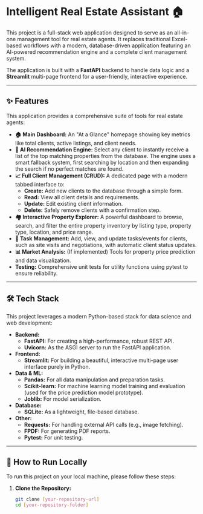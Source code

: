 
# Intelligent Real Estate Assistant 🏠

This project is a full-stack web application designed to serve as an all-in-one management tool for real estate agents. It replaces traditional Excel-based workflows with a modern, database-driven application featuring an AI-powered recommendation engine and a complete client management system.

The application is built with a **FastAPI** backend to handle data logic and a **Streamlit** multi-page frontend for a user-friendly, interactive experience.

---

## ✨ Features

This application provides a comprehensive suite of tools for real estate agents:

* **🏠 Main Dashboard:** An "At a Glance" homepage showing key metrics like total clients, active listings, and client needs.
* **🤝 AI Recommendation Engine:** Select any client to instantly receive a list of the top matching properties from the database. The engine uses a smart fallback system, first searching by location and then expanding the search if no perfect matches are found.
* **📈 Full Client Management (CRUD):** A dedicated page with a modern tabbed interface to:
  * **Create:** Add new clients to the database through a simple form.
  * **Read:** View all client details and requirements.
  * **Update:** Edit existing client information.
  * **Delete:** Safely remove clients with a confirmation step.
* **🏘️ Interactive Property Explorer:** A powerful dashboard to browse, search, and filter the entire property inventory by listing type, property type, location, and price range.
* **📅 Task Management:** Add, view, and update tasks/events for clients, such as site visits and negotiations, with automatic client status updates.
* **📊 Market Analysis:** (If implemented) Tools for property price prediction and data visualization.
* **Testing:** Comprehensive unit tests for utility functions using pytest to ensure reliability.

---

## 🛠️ Tech Stack

This project leverages a modern Python-based stack for data science and web development:

* **Backend:**
  * **FastAPI:** For creating a high-performance, robust REST API.
  * **Uvicorn:** As the ASGI server to run the FastAPI application.
* **Frontend:**
  * **Streamlit:** For building a beautiful, interactive multi-page user interface purely in Python.
* **Data & ML:**
  * **Pandas:** For all data manipulation and preparation tasks.
  * **Scikit-learn:** For machine learning model training and evaluation (used for the price prediction model prototype).
  * **Joblib:** For model serialization.
* **Database:**
  * **SQLite:** As a lightweight, file-based database.
* **Other:**
  * **Requests:** For handling external API calls (e.g., image fetching).
  * **FPDF:** For generating PDF reports.
  * **Pytest:** For unit testing.

---

## 🚀 How to Run Locally

To run this project on your local machine, please follow these steps:

1. **Clone the Repository:**
   ```bash
   git clone [your-repository-url]
   cd [your-repository-folder]
   ```
